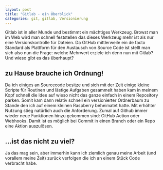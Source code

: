```yaml
---
layout: post
title: "Gitlab - ein Überblick"
categories: git, gitlab, Versionierung
---
```

Gitlab ist in aller Munde und bestimmt ein mächtiges Werkzeug. Browst man im Web wird man schnell feststellen das dieses Werkzeug mehr ist als nur eine Versionskontrolle für Dateien. Da GitHub mittlerweile ein de facto Standard als Plattform für den Austausch von Source Code ist stellt man sich also nun die Frage: welche Mehrwert erziele ich denn nun mit Gitlab? Und wieso gibt es das überhaupt?

## zu Hause brauche ich Ordnung!
Da ich einiges an Sourcecode besitze und sich mit der Zeit einige kleine Scripte für Routinen und lästige Aufgaben gesammelt haben kam in meinem Kopf schnell die Idee auf wieso nicht das ganze einfach in einem Repository parken. Somit kam dann relativ schnell ein versionierter Ordnerbaum zu Stande den ich auf einem kleinen Raspberry beheimatet hatte. Mit erhöhter Nutzung stieg natürlich auch die Anforderung. Zumal auf Github immer wieder neue Funktionen hinzu gekommen sind: GitHub Action oder Webhooks. Damit ist es möglich bei Commit in einen Branch oder ein Repo eine Aktion auszulösen. 

## ...ist das nicht zu viel?
Ja das mag sein, aber immerhin kann ich ziemlich genau meine Arbeit (und vorallem meine Zeit) zurück verfolgen die ich an einem Stück Code verbracht habe. 


